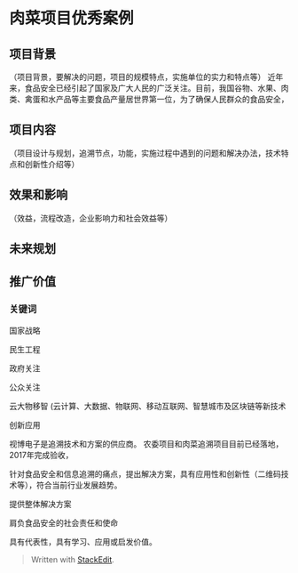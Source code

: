 
# 肉菜项目优秀案例

## 项目背景

（项目背景，要解决的问题，项目的规模特点，实施单位的实力和特点等）
 近年来，食品安全已经引起了国家及广大人民的广泛关注。目前，我国谷物、水果、肉类、禽蛋和水产品等主要食品产量居世界第一位，为了确保人民群众的食品安全，




##  项目内容
（项目设计与规划，追溯节点，功能，实施过程中遇到的问题和解决办法，技术特点和创新性介绍等）







## 效果和影响
（效益，流程改造，企业影响力和社会效益等）


## 未来规划



## 推广价值



### 关键词

国家战略

民生工程

政府关注

公众关注

云大物移智 (云计算、大数据、物联网、移动互联网、智慧城市及区块链等新技术

创新应用

视博电子是追溯技术和方案的供应商。
农委项目和肉菜追溯项目目前已经落地，2017年完成验收，

针对食品安全和信息追溯的痛点，提出解决方案，具有应用性和创新性（二维码技术等），符合当前行业发展趋势。

提供整体解决方案

肩负食品安全的社会责任和使命


具有代表性，具有学习、应用或启发价值。

> Written with [StackEdit](https://stackedit.io/).
<!--stackedit_data:
eyJoaXN0b3J5IjpbMTQ2MjI5MjcyOSwxNTczNjUwMjc4LC0xNj
I2OTEwMzRdfQ==
-->